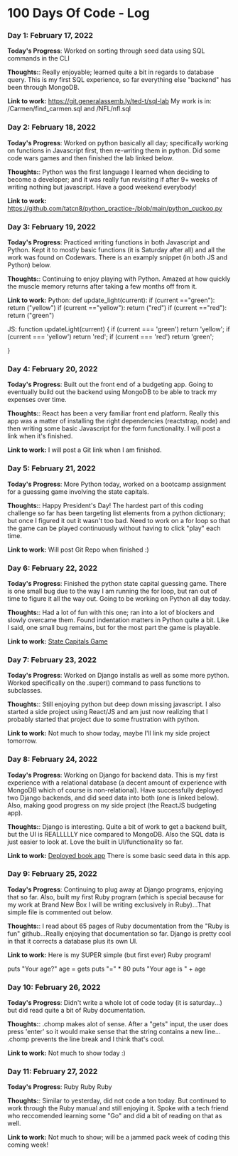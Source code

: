 # 100 Days Of Code - Log

### Day 1: February 17, 2022 

**Today's Progress**: Worked on sorting through seed data using SQL commands in the CLI

**Thoughts:**: Really enjoyable; learned quite a bit in regards to database query. This is my first SQL experience, so far everything else "backend" has been through MongoDB.

**Link to work:** https://git.generalassemb.ly/ted-t/sql-lab My work is in: /Carmen/find_carmen.sql and /NFL/nfl.sql


### Day 2: February 18, 2022 
**Today's Progress**: Worked on python basically all day; specifically working on functions in Javascript first, then re-writing them in python. Did some code wars games and then finished the lab linked below.

**Thoughts:**: Python was the first language I learned when deciding to become a developer; and it was really fun revisiting if after 9+ weeks of writing nothing but javascript. Have a good weekend everybody!

**Link to work:** https://github.com/tatcn8/python_practice-/blob/main/python_cuckoo.py


### Day 3: February 19, 2022 
**Today's Progress**: Practiced writing functions in both Javascript and Python. Kept it to mostly basic functions (it is Saturday after all) and all the work was found on Codewars. There is an examply snippet (in both JS and Python) below.

**Thoughts:**: Continuing to enjoy playing with Python. Amazed at how quickly the muscle memory returns after taking a few months off from it. 

**Link to work:** 
Python:
def update_light(current):
    if (current =="green"): return ("yellow")
    if (current =="yellow"): return ("red")
    if (current =="red"): return ("green")

JS:
function updateLight(current) {
  if (current === 'green') return 'yellow';
  if (current === 'yellow') return 'red';
  if (current === 'red') return 'green';
  

}

### Day 4: February 20, 2022 
**Today's Progress**: Built out the front end of a budgeting app. Going to eventually build out the backend using MongoDB to be able to track my expenses over time.

**Thoughts:**: React has been a very familiar front end platform. Really this app was a matter of installing the right dependencies (reactstrap, node) and then writing some basic Javascript for the form functionality. I will post a link when it's finished.

**Link to work:** I will post a Git link when I am finished.

### Day 5: February 21, 2022 
**Today's Progress**: More Python today, worked on a bootcamp assignment for a guessing game involving the state capitals.

**Thoughts:**: Happy President's Day! The hardest part of this coding challenge so far has been targeting list elements from a python dictionary; but once I figured it out it wasn't too bad. Need to work on a for loop so that the game can be played continuously without having to click "play" each time.

**Link to work:** Will post Git Repo when finished :)

### Day 6: February 22, 2022 
**Today's Progress**: Finished the python state capital guessing game. There is one small bug due to the way I am running the for loop, but ran out of time to figure it all the way out. Going to be working on Python all day today.

**Thoughts:**: Had a lot of fun with this one; ran into a lot of blockers and slowly overcame them. Found indentation matters in Python quite a bit. Like I said, one small bug remains, but for the most part the game is playable.

**Link to work:** [State Capitals Game](https://git.generalassemb.ly/ted-t/python-state-capitals)

### Day 7: February 23, 2022 
**Today's Progress**: Worked on Django installs as well as some more python. Worked specifically on the .super() command to pass functions to subclasses.

**Thoughts:**: Still enjoying python but deep down missing javascript. I also started a side project using React/JS and am just now realizing that I probably started that project due to some frustration with python.

**Link to work:** Not much to show today, maybe I'll link my side project tomorrow.

### Day 8: February 24, 2022 
**Today's Progress**: Working on Django for backend data. This is my first experience with a relational database (a decent amount of experience with MongoDB which of course is non-relational). Have successfully deployed two Django backends, and did seed data into both (one is linked below). Also, making good progress on my side project (the ReactJS budgeting app).

**Thoughts:**: Django is interesting. Quite a bit of work to get a backend built, but the UI is REALLLLLY nice compared to MongoDB. Also the SQL data is just easier to look at. Love the built in UI/functionality so far.

**Link to work:** [Deployed book app](https://git.generalassemb.ly/ted-t/django-api-lab) There is some basic seed data in this app.

### Day 9: February 25, 2022 
**Today's Progress**: Continuing to plug away at Django programs, enjoying that so far. Also, built my first Ruby program (which is special because for my work at Brand New Box I will be writing exclusively in Ruby)...That simple file is commented out below.

**Thoughts:**: I read about 65 pages of Ruby documentation from the "Ruby is fun" github...Really enjoying that documentation so far. Django is pretty cool in that it corrects a database plus its own UI.

**Link to work:** Here is my SUPER simple (but first ever) Ruby program!

puts "Your age?"
age = gets
puts "=" * 80
puts "Your age is " + age


### Day 10: February 26, 2022 
**Today's Progress**: Didn't write a whole lot of code today (it is saturday...) but did read quite a bit of Ruby documentation. 

**Thoughts:**: .chomp makes alot of sense. After a "gets" input, the user does press 'enter' so it would make sense that the string contains a new line...    .chomp prevents the line break and I think that's cool.  

**Link to work:** Not much to show today :) 

### Day 11: February 27, 2022 
**Today's Progress**: Ruby Ruby Ruby    

**Thoughts:**: Similar to yesterday, did not code a ton today. But continued to work through the Ruby manual and still enjoying it. Spoke with a tech friend who reccomended learning some "Go" and did a bit of reading on that as well.

**Link to work:** Not much to show; will be a jammed pack week of coding this coming week!